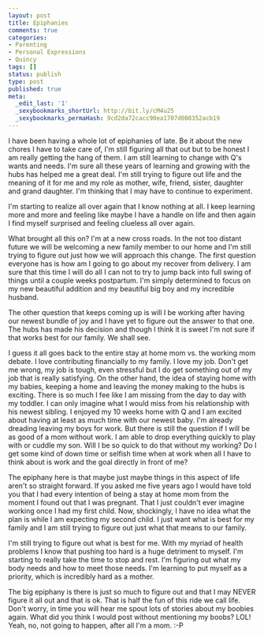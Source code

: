 ```yaml
---
layout: post
title: Epiphanies
comments: true
categories:
- Parenting
- Personal Expressions
- Quincy
tags: []
status: publish
type: post
published: true
meta:
  _edit_last: '1'
  _sexybookmarks_shortUrl: http://bit.ly/cM4u25
  _sexybookmarks_permaHash: 9cd2da72cacc90ea1707d008352acb19
---
```

I have been having a whole lot of epiphanies of late.  Be it about the new chores I have to take care of, I'm still figuring all that out but to be honest I am really getting the hang of them.  I am still learning to change with Q's wants and needs.  I'm sure all these years of learning and growing with the hubs has helped me a great deal.  I'm still trying to figure out life and the meaning of it for me and my role as mother, wife, friend, sister, daughter and grand daughter.  I'm thinking that I may have to continue to experiment.  

I'm starting to realize all over again that I know nothing at all.  I keep learning more and more and feeling like maybe I have a handle on life and then again I find myself surprised and feeling clueless all over again.

What brought all this on?  I'm at a new cross roads.  In the not too distant future we will be welcoming a new family member to our home and I'm still trying to figure out just how we will approach this change.  The first question everyone has is how am I going to go about my recover from delivery.  I am sure that this time I will do all I can not to try to jump back into full swing of things until a couple weeks postpartum.  I'm simply determined to focus on my new beautiful addition and my beautiful big boy and my incredible husband.

The other question that keeps coming up is will I be working after having our newest bundle of joy and I have yet to figure out the answer to that one.  The hubs has made his decision and though I think it is sweet I'm not sure if that works best for our family.  We shall see.  

I guess it all goes back to the entire stay at home mom vs. the working mom debate.  I love contributing financially to my family.  I love my job.  Don't get me wrong, my job is tough, even stressful but I do get something out of my job that is really satisfying.  On the other hand, the idea of staying home with my babies, keeping a home and leaving the money making to the hubs is exciting.  There is so much I fee like I am missing from the day to day with my toddler.  I can only imagine what I would miss from his relationship with his newest sibling.  I enjoyed my 10 weeks home with Q and I am excited about having at least as much time with our newest baby.  I'm already dreading leaving my boys for work.  But there is still the question if I will be as good of a mom without work.  I am able to drop everything quickly to play with or cuddle my son.  Will I be so quick to do that without my working?  Do I get some kind of down time or selfish time when at work when all I have to think about is work and the goal directly in front of me?

The epiphany here is that maybe just maybe things in this aspect of life aren't so straight forward.  If you asked me five years ago I would have told you that I had every intention of being a stay at home mom from the moment I found out that I was pregnant.  That I just couldn't ever imagine working once I had my first child.  Now, shockingly, I have no idea what the plan is while I am expecting my second child.  I just want what is best for my family and I am still trying to figure out just what that means to our family.

I'm still trying to figure out what is best for me.  With my myriad of health problems I know that pushing too hard is a huge detriment to myself.  I'm starting to really take the time to stop and rest.  I'm figuring out what my body needs and how to meet those needs.  I'm learning to put myself as a priority, which is incredibly hard as a mother.  

The big epiphany is there is just so much to figure out and that I may NEVER figure it all out and that is ok.  That is half the fun of this ride we call life.  Don't worry, in time you will hear me spout lots of stories about my boobies again.  What did you think I would post without mentioning my boobs?  LOL!  Yeah, no, not going to happen, after all I'm a mom. :-P
